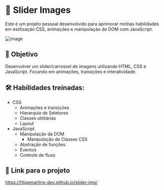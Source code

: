 # 📌 Slider Images
Este é um projeto pessoal desenvolvido para aprimorar minhas habilidades em estilização CSS, animações e manipulação de DOM com JavaScript.

![image](https://github.com/user-attachments/assets/185adc54-62e5-43be-942d-e14a393caf95)

## 🎯 Objetivo
Desenvolver um slider/carrossel de imagens utilizando HTML, CSS e JavaScript. Focando em animações, transições e interatividade.
  
## 🛠️ Habilidades treinadas:

- CSS
  - Animações e transições
  - Hierarquia de Seletores
  - Classes utilitárias
  - Layout
- JavaScript
  - Manipulação da DOM
    - Manipulação de Classes CSS
  - Abstração de funções
  - Eventos
  - Controle de fluxo

## 🔗 Link para o projeto
https://filipemartins-dev.github.io/slider-img/
